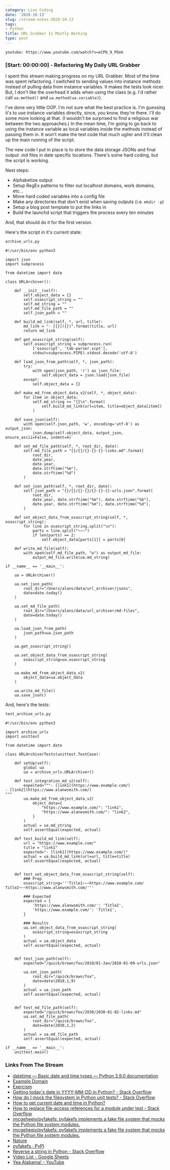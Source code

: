 ```yaml
---
category: Live Coding
date: '2020-10-13'
slug: /stream-notes-2020-10-13
tags:
- Python
title: URL Grabber Is Mostly Working
type: post
---
```



`youtube: https://www.youtube.com/watch?v=eCPD_9_PDek`

### [Start: 00:00:00] - Refactoring My Daily URL Grabber

I spent this stream making progress on my URL Grabber. Most of the time was spent refactoring. I switched to sending values into instance methods instead of pulling data from instance variables. It makes the tests look nicer. But, I don't like the overhead it adds when using the class (e.g. I'd rather call `ua.method()` and `ua.method(ua.variable)`).

I've done very little OOP. I'm not sure what the best practice is. I'm guessing it's to use instance variables directly, since, you know, they're there. I'll do some more looking at that. (I wouldn't be surprised to find a religious war between the two approaches.) In the mean time, I'm going to go back to using the instance variable as local variables inside the methods instead of passing them in. It won't make the test code that much uglier and it'll clean up the main running of the script. 

The new code I put in place is to store the data storage JSONs and final output .md files in date specific locations. There's some hard coding, but the script is working. 

Next steps:

- Alphabetize output
- Setup RegEx patterns to filter out localhost domains, work domains, etc...
- Move hard coded variables into a config file
- Make any directories that don't exist when saving outputs (i.e. `mkdir -p`)
- Setup a blog post template to put the links in
- Build the launchd script that triggers the process every ten minutes

And, that should do it for the first version. 

Here's the script in it's current state:

```python
archive_urls.py
```

```python{numberLines: true}
#!/usr/bin/env python3

import json
import subprocess

from datetime import date

class URLArchiver():

    def __init__(self):
        self.object_data = {}
        self.osascript_string = ""
        self.md_string = ""
        self.md_file_path = ""
        self.json_path = ""

    def build_md_link(self, *, url, title):
        md_link = "- [{}]({})".format(title, url)
        return md_link

    def get_osascript_string(self):
        self.osascript_string = subprocess.run(
            ['osascript', 'tab-parser.scpt'],
            stdout=subprocess.PIPE).stdout.decode('utf-8')

    def load_json_from_path(self, *, json_path):
        try:
            with open(json_path, 'r') as json_file:
                self.object_data = json.load(json_file)
        except:
            self.object_data = {}

    def make_md_from_object_data_v2(self, *, object_data):
        for item in object_data:
            self.md_string += "{}\n".format(
                self.build_md_link(url=item, title=object_data[item])
            )

    def save_json(self):
        with open(self.json_path, 'w', encoding='utf-8') as output_json:
            json.dump(self.object_data, output_json, ensure_ascii=False, indent=4)

    def set_md_file_path(self, *, root_dir, date):
        self.md_file_path = "{}/{}/{}-{}-{}-links.md".format(
            root_dir,
            date.year,
            date.year,
            date.strftime("%m"),
            date.strftime("%d")
        )

    def set_json_path(self, *, root_dir, date):
        self.json_path = "{}/{}/{}-{}/{}-{}-{}-urls.json".format(
            root_dir,
            date.year, date.strftime("%m"), date.strftime("%b"),
            date.year, date.strftime("%m"), date.strftime("%d"),
        )

    def set_object_data_from_osascript_string(self, *, osascript_string):
        for line in osascript_string.split("\n"):
            parts = line.split("~~~")
            if len(parts) == 2:
                self.object_data[parts[1]] = parts[0]

    def write_md_file(self):
        with open(self.md_file_path, "w") as output_md_file:
            output_md_file.write(ua.md_string)

if __name__ == '__main__':

    ua = URLArchiver()

    ua.set_json_path(
        root_dir="/Users/alans/data/url_archiver/jsons",
        date=date.today()
    )

    ua.set_md_file_path(
        root_dir="/Users/alans/data/url_archiver/md-files",
        date=date.today()
    )

    ua.load_json_from_path(
        json_path=ua.json_path
    )

    ua.get_osascript_string()

    ua.set_object_data_from_osascript_string(
        osascript_string=ua.osascript_string
    )

    ua.make_md_from_object_data_v2(
        object_data=ua.object_data
    )

    ua.write_md_file()
    ua.save_json()
```

And, here's the tests:

```python
test_archive_urls.py
```

```python{numberLines: true}
#!/usr/bin/env python3

import archive_urls
import unittest

from datetime import date

class URLArchiverTests(unittest.TestCase):

    def setUp(self):
        global ua
        ua = archive_urls.URLArchiver()

    def test_integration_md_v2(self):
        expected="""- [link1](https://www.example.com/)
- [link2](https://www.alanwsmith.com/)
"""
        ua.make_md_from_object_data_v2(
            object_data={
                "https://www.example.com/": "link1",
                "https://www.alanwsmith.com/": "link2",
            }
        )
        actual = ua.md_string
        self.assertEqual(expected, actual)

    def test_build_md_link(self):
        url = "https://www.example.com/"
        title = "link1"
        expected="- [link1](https://www.example.com/)"
        actual = ua.build_md_link(url=url, title=title)
        self.assertEqual(expected, actual)


    def test_set_object_data_from_osascript_string(self):
        ### Prep
        osascript_string='''Title1~~~https://www.example.com/
Title2~~~https://www.alanwsmith.com/'''

        ### Expected
        expected = {
            'https://www.alanwsmith.com/': 'Title2',
            'https://www.example.com/': 'Title1',
        }

        ### Results
        ua.set_object_data_from_osascript_string(
            osascript_string=osascript_string
        )
        actual = ua.object_data
        self.assertEqual(expected, actual)


    def test_json_path(self):
        expected="/quick/brown/fox/2010/01-Jan/2010-01-09-urls.json"

        ua.set_json_path(
            root_dir="/quick/brown/fox",
            date=date(2010,1,9)
        )
        actual = ua.json_path
        self.assertEqual(expected, actual)


    def test_md_file_path(self):
        expected="/quick/brown/fox/2030/2030-01-02-links.md"
        ua.set_md_file_path(
            root_dir="/quick/brown/fox",
            date=date(2030,1,2)
        )
        actual = ua.md_file_path
        self.assertEqual(expected, actual)

if __name__ == '__main__':
    unittest.main()
```





### Links From The Stream

- [datetime — Basic date and time types — Python 3.9.0 documentation](https://docs.python.org/3/library/datetime.html#datetime.date.year)
- [Example Domain](https://www.example.com/)
- [Exercism](https://exercism.io/)
- [Getting today's date in YYYY-MM-DD in Python? - Stack Overflow](https://stackoverflow.com/questions/32490629/getting-todays-date-in-yyyy-mm-dd-in-python)
- [How do I mock the filesystem in Python unit tests? - Stack Overflow](https://stackoverflow.com/questions/19672138/how-do-i-mock-the-filesystem-in-python-unit-tests)
- [How to get current date and time in Python?](https://www.programiz.com/python-programming/datetime/current-datetime)
- [How to replace file-access references for a module under test - Stack Overflow](https://stackoverflow.com/questions/16468443/how-to-replace-file-access-references-for-a-module-under-test)
- [jmcgeheeiv/pyfakefs: pyfakefs implements a fake file system that mocks the Python file system modules.](https://github.com/jmcgeheeiv/pyfakefs)
- [jmcgeheeiv/pyfakefs: pyfakefs implements a fake file system that mocks the Python file system modules.](https://github.com/jmcgeheeiv/pyfakefs/)
- [Nature](https://www.nature.com/)
- [pyfakefs · PyPI](https://pypi.org/project/pyfakefs/)
- [Reverse a string in Python - Stack Overflow](https://stackoverflow.com/questions/931092/reverse-a-string-in-python)
- [Video List - Google Sheets](https://docs.google.com/spreadsheets/d/1B-3mHilKzhGKW6r6Nb1cH7Nr2ekxV2STIgenpo2KkCQ/edit#gid=0)
- [Yea Alabama! - YouTube](https://www.youtube.com/watch?v=rTGEpDSfmJ4&t=22)